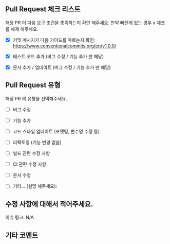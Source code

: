 ## Pull Request 체크 리스트
해당 PR 이 다음 요구 조건을 총족하는지 확인 해주세요.
만약 빠진게 있는 경우 x 체크를 해제 해주세요.

- [x] 커밋 메시지가 다음 가이드를 따르는지 확인: https://www.conventionalcommits.org/en/v1.0.0/
- [x] 테스트 코드 추가 (버그 수정 / 기능 추가 만 해당)
- [x] 문서 추가 / 업데이트 (버그 수정 / 기능 추가 만 해당)


## Pull Request 유형
해당 PR 의 유형을 선택해주세요.

<!-- "x" 를 사용하여 해당되는곳에 체크 해주세요. -->

- [ ] 버그 수정
- [ ] 기능 추가
- [ ] 코드 스타일 업데이트 (포맷팅, 변수명 수정 등)
- [ ] 리팩토링 (기능 변경 없음)
- [ ] 빌드 관련 수정 사항
- [ ] CI 관련 수정 사항
- [ ] 문서 수정
- [ ] 기타... (설명 해주세요):


## 수정 사항에 대해서 적어주세요.


이슈 링크: N/A


##  기타 코멘트


